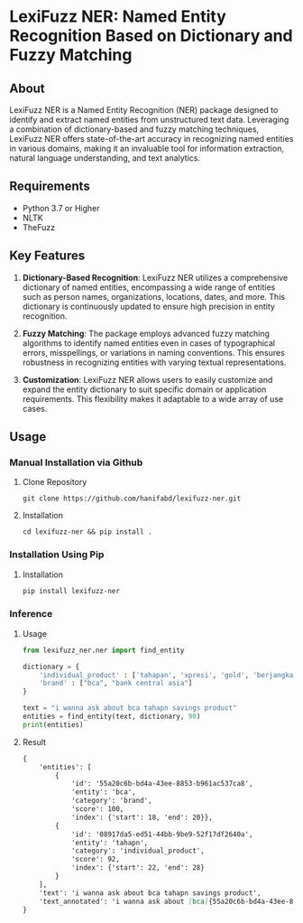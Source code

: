 # **LexiFuzz NER: Named Entity Recognition Based on Dictionary and Fuzzy Matching**

## **About**
LexiFuzz NER is a Named Entity Recognition (NER) package designed to identify and extract named entities from unstructured text data. Leveraging a combination of dictionary-based and fuzzy matching techniques, LexiFuzz NER offers state-of-the-art accuracy in recognizing named entities in various domains, making it an invaluable tool for information extraction, natural language understanding, and text analytics.

## **Requirements**
- Python 3.7 or Higher
- NLTK
- TheFuzz

## **Key Features**

1. **Dictionary-Based Recognition**: LexiFuzz NER utilizes a comprehensive dictionary of named entities, encompassing a wide range of entities such as person names, organizations, locations, dates, and more. This dictionary is continuously updated to ensure high precision in entity recognition.

2. **Fuzzy Matching**: The package employs advanced fuzzy matching algorithms to identify named entities even in cases of typographical errors, misspellings, or variations in naming conventions. This ensures robustness in recognizing entities with varying textual representations.

3. **Customization**: LexiFuzz NER allows users to easily customize and expand the entity dictionary to suit specific domain or application requirements. This flexibility makes it adaptable to a wide array of use cases.

## Usage
### Manual Installation via Github
1. Clone Repository
    ```
    git clone https://github.com/hanifabd/lexifuzz-ner.git
    ```
2. Installation
    ```
    cd lexifuzz-ner && pip install .
    ```
### Installation Using Pip
1. Installation
    ```sh
    pip install lexifuzz-ner
    ```
### Inference
1. Usage
    ```py
    from lexifuzz_ner.ner import find_entity

    dictionary = {
        'individual_product' : ['tahapan', 'xpresi', 'gold', 'berjangka'],
        'brand' : ["bca", "bank central asia"]
    }

    text = "i wanna ask about bca tahapn savings product"
    entities = find_entity(text, dictionary, 90)
    print(entities)
    ```

3. Result
    ```md
    {
        'entities': [
            {
                'id': '55a20c6b-bd4a-43ee-8853-b961ac537ca8',
                'entity': 'bca',
                'category': 'brand',
                'score': 100,
                'index': {'start': 18, 'end': 20}},
            {
                'id': '08917da5-ed51-44bb-9be9-52f17df2640a',
                'entity': 'tahapn',
                'category': 'individual_product',
                'score': 92,
                'index': {'start': 22, 'end': 28}
            }
        ],
        'text': 'i wanna ask about bca tahapn savings product',
        'text_annotated': 'i wanna ask about [bca]{55a20c6b-bd4a-43ee-8853-b961ac537ca8} [tahapn]{08917da5-ed51-44bb-9be9-52f17df2640a} savings product'
    }
    ```